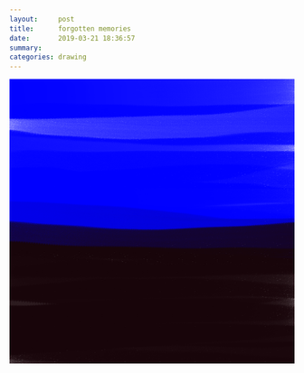 ```yaml
---
layout:     post
title:      forgotten memories
date:       2019-03-21 18:36:57
summary:    
categories: drawing
---
```

![forgotten memories](/images/diary/forgotten-memories.png ".")
